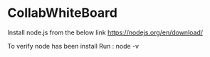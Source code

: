 # CollabWhiteBoard

Install node.js from the below link
https://nodejs.org/en/download/

To verify node has been install
Run : node -v

